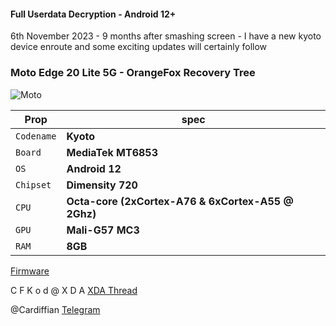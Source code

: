 #### Full Userdata Decryption - Android 12+

6th November 2023 - 9 months after smashing screen - I have a new kyoto device enroute and some exciting updates will certainly follow

### Moto Edge 20 Lite 5G - OrangeFox Recovery Tree
![Moto](https://motorolauk.vtexassets.com/arquivos/motorola-edge-20-lite-lockup-ffffff.svg)

| **Prop** | **spec** |
| --- | --- |
| `Codename` | **Kyoto** |
| `Board` | **MediaTek MT6853** |
| `OS` | **Android 12** |
| `Chipset` | **Dimensity 720** |
| `CPU` | **Octa-core (2xCortex-A76 & 6xCortex-A55 @ 2Ghz)** |
| `GPU` | **Mali-G57 MC3** |
| `RAM` | **8GB** |

[Firmware](https://t.me/s/motoupdatestracker?q=kyoto)

C F K o d @ X D A
[XDA Thread](https://forum.xda-developers.com/t/recovery-12-unofficial-orangefox-11-1_1-beta.4501283/)

@Cardiffian
[Telegram](https://t.me/cardiffian)
